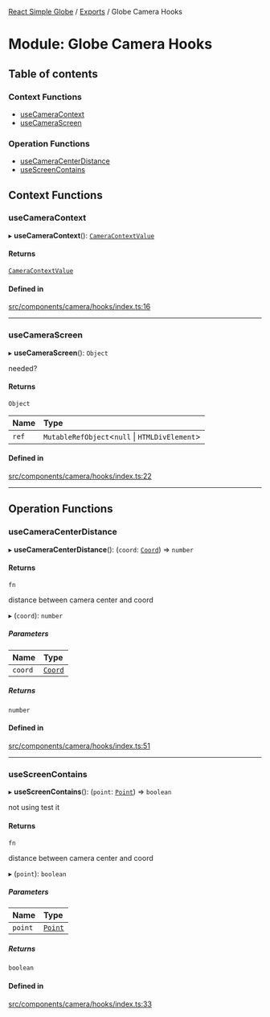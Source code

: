 [React Simple Globe](../README.md) / [Exports](../modules.md) / Globe Camera Hooks

# Module: Globe Camera Hooks

## Table of contents

### Context Functions

- [useCameraContext](Globe_Camera_Hooks.md#usecameracontext)
- [useCameraScreen](Globe_Camera_Hooks.md#usecamerascreen)

### Operation Functions

- [useCameraCenterDistance](Globe_Camera_Hooks.md#usecameracenterdistance)
- [useScreenContains](Globe_Camera_Hooks.md#usescreencontains)

## Context Functions

### useCameraContext

▸ **useCameraContext**(): [`CameraContextValue`](../classes/Globe_Camera_Context.CameraContextValue.md)

#### Returns

[`CameraContextValue`](../classes/Globe_Camera_Context.CameraContextValue.md)

#### Defined in

[src/components/camera/hooks/index.ts:16](https://github.com/Gaushao/d3-react-globe/blob/d269768/src/components/camera/hooks/index.ts#L16)

___

### useCameraScreen

▸ **useCameraScreen**(): `Object`

needed?

#### Returns

`Object`

| Name | Type |
| :------ | :------ |
| `ref` | `MutableRefObject`<``null`` \| `HTMLDivElement`\> |

#### Defined in

[src/components/camera/hooks/index.ts:22](https://github.com/Gaushao/d3-react-globe/blob/d269768/src/components/camera/hooks/index.ts#L22)

___

## Operation Functions

### useCameraCenterDistance

▸ **useCameraCenterDistance**(): (`coord`: [`Coord`](../classes/Globe_Classes.Coord.md)) => `number`

#### Returns

`fn`

distance between camera center and coord

▸ (`coord`): `number`

##### Parameters

| Name | Type |
| :------ | :------ |
| `coord` | [`Coord`](../classes/Globe_Classes.Coord.md) |

##### Returns

`number`

#### Defined in

[src/components/camera/hooks/index.ts:51](https://github.com/Gaushao/d3-react-globe/blob/d269768/src/components/camera/hooks/index.ts#L51)

___

### useScreenContains

▸ **useScreenContains**(): (`point`: [`Point`](../classes/Globe_Classes.Point.md)) => `boolean`

not using
test it

#### Returns

`fn`

distance between camera center and coord

▸ (`point`): `boolean`

##### Parameters

| Name | Type |
| :------ | :------ |
| `point` | [`Point`](../classes/Globe_Classes.Point.md) |

##### Returns

`boolean`

#### Defined in

[src/components/camera/hooks/index.ts:33](https://github.com/Gaushao/d3-react-globe/blob/d269768/src/components/camera/hooks/index.ts#L33)
